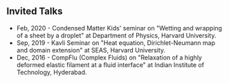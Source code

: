 ## Invited Talks

- Feb, 2020 - Condensed Matter Kids' seminar on "Wetting and wrapping of a sheet by a droplet" at Department of Physics, Harvard University.
- Sep, 2019 - Kavli Seminar on "Heat equation, Dirichlet-Neumann map and domain extension" at SEAS, Harvard University.
- Dec, 2016 - CompFlu (Complex Fluids) on "Relaxation of a highly deformed elastic filament at a fluid interface" at Indian Institute of Technology, Hyderabad.
